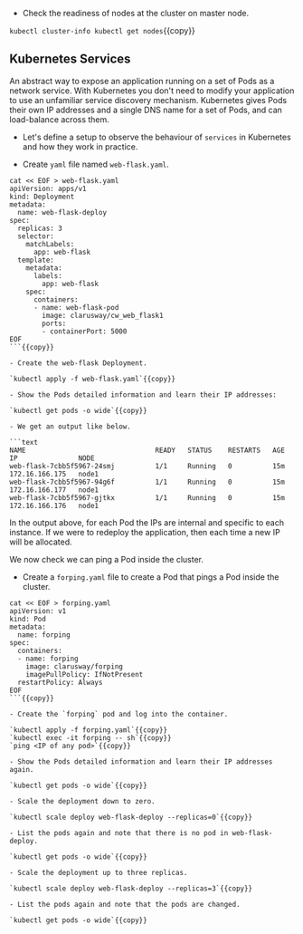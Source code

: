 - Check the readiness of nodes at the cluster on master node.

`kubectl cluster-info
kubectl get nodes`{{copy}}

## Kubernetes Services

An abstract way to expose an application running on a set of Pods as a network service.
With Kubernetes you don't need to modify your application to use an unfamiliar service discovery mechanism. Kubernetes gives Pods their own IP addresses and a single DNS name for a set of Pods, and can load-balance across them.

- Let's define a setup to observe the behaviour of `services` in Kubernetes and how they work in practice.

- Create `yaml` file named `web-flask.yaml`.

```
cat << EOF > web-flask.yaml
apiVersion: apps/v1
kind: Deployment
metadata:
  name: web-flask-deploy
spec:
  replicas: 3
  selector:
    matchLabels:
      app: web-flask
  template:
    metadata:
      labels:
        app: web-flask
    spec:
      containers:
      - name: web-flask-pod
        image: clarusway/cw_web_flask1
        ports:
        - containerPort: 5000
EOF
```{{copy}}

- Create the web-flask Deployment.
  
`kubectl apply -f web-flask.yaml`{{copy}}

- Show the Pods detailed information and learn their IP addresses:

`kubectl get pods -o wide`{{copy}}

- We get an output like below.

```text
NAME                                READY   STATUS    RESTARTS   AGE   IP               NODE
web-flask-7cbb5f5967-24smj          1/1     Running   0          15m   172.16.166.175   node1
web-flask-7cbb5f5967-94g6f          1/1     Running   0          15m   172.16.166.177   node1
web-flask-7cbb5f5967-gjtkx          1/1     Running   0          15m   172.16.166.176   node1
```

In the output above, for each Pod the IPs are internal and specific to each instance. If we were to redeploy the application, then each time a new IP will be allocated.

We now check we can ping a Pod inside the cluster.

- Create a `forping.yaml` file to create a Pod that pings a Pod inside the cluster.

```
cat << EOF > forping.yaml
apiVersion: v1
kind: Pod
metadata:
  name: forping
spec:
  containers:
  - name: forping
    image: clarusway/forping
    imagePullPolicy: IfNotPresent
  restartPolicy: Always
EOF
```{{copy}}

- Create the `forping` pod and log into the container.

`kubectl apply -f forping.yaml`{{copy}}
`kubectl exec -it forping -- sh`{{copy}}
`ping <IP of any pod>`{{copy}}

- Show the Pods detailed information and learn their IP addresses again.

`kubectl get pods -o wide`{{copy}}

- Scale the deployment down to zero.

`kubectl scale deploy web-flask-deploy --replicas=0`{{copy}}

- List the pods again and note that there is no pod in web-flask-deploy.

`kubectl get pods -o wide`{{copy}}

- Scale the deployment up to three replicas.

`kubectl scale deploy web-flask-deploy --replicas=3`{{copy}}

- List the pods again and note that the pods are changed.

`kubectl get pods -o wide`{{copy}}